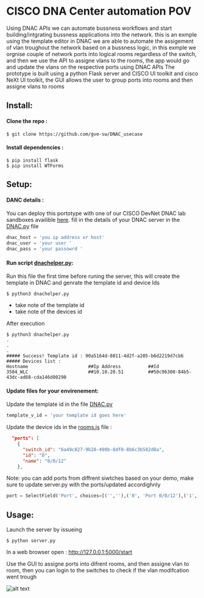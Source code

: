 # CISCO DNA Center automation POV
Using DNAC APIs we can automate bussness workflows and start building/intgrating bussness applications into the network. this is an exmple using the template editor in DNAC we are able to automate the assigement of vlan troughout the network based on a bussness logic, in this exmple we orgnise couple of network ports into logical rooms regardless of the switch, and then we use the API to assigne vlans to the rooms, the app would go and update the vlans on the respective ports using DNAC APIs 
The prototype is built using a python Flask server and CISCO UI toolkit and cisco NeXt UI toolkit, the GUI allows the user to group ports into rooms and then assigne vlans to rooms

## Install:

#### Clone the repo :
```
$ git clone https://github.com/gve-sw/DNAC_usecase
```

#### Install dependencies :
```
$ pip install flask
$ pip install WTForms
```

## Setup:
#### DANC details :
You can deploy this portotype with one of our CISCO DevNet DNAC lab sandboxes availible [here](https://devnetsandbox.cisco.com).
fill in the details of your DNAC server in the [DNAC.py](./DNAC.py) file
```python
dnac_host = 'you ip address or host'
dnac_user = 'your user '
dnac_pass = 'your passowrd '
```

#### Run script [dnachelper.py](./dnachelper.py):
Run this file the first time before runing the server, this will create the template in DNAC and genrate the template id and device Ids
```
$ python3 dnachelper.py
```
 - take note of the template id
 - take note of the devices id 

After execution
```
$ python3 dnachelper.py
.
.
.
##### Success! Template id : 90a5164d-8011-4d2f-a205-b6d2219d7cb6
##### Devices list :
Hostname                      ##Ip Address          ##Id                                                                    
3504_WLC                      ##10.10.20.51         ##50c96308-84b5-43dc-ad68-cda146d80290
```

#### Update files for your envirenement:

Update the template id in the file [DNAC.py](./DNAC.py)

```python
template_v_id = 'your template id goes here'
```

Update the device ids in the [rooms.js](./rooms.js) file :

```json
  "ports": [
    {
      "switch_id": "6a49c827-9b28-490b-8df0-8b6c3b582d8a",
      "id": "0",
      "name": "0/0/12"
    },
```
Note: you can add ports from diffrent siwtches based on your demo, make sure to update server.py with the ports/updated accordighnly 

```python
port = SelectField('Port', choices=[('',''),('0', 'Port 0/0/12'),('1', 'Port 0/0/13'),('2', 'Port 0/0/14'),('3', 'Port 0/0/15'),('4', 'Port 0/0/16'),('5', 'Port 0/0/17	')], validators=[validators.required()])
```
## Usage:

Launch the server by issueing 
```
$ python server.py
```
In a web browser open :
http://127.0.0.1:5000/start

Use the GUI to assigne ports into difrent rooms, and then assigne vlan to room, then you can login to the switches to check if the vlan modifcation went trough

![alt text][GUI]

[GUI]:https://github.com/gve-sw/DNAC_usecase/tree/master/static/img/GUI.png "Logo Title Text 2"






